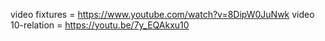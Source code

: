 video fixtures = https://www.youtube.com/watch?v=8DipW0JuNwk
video 10-relation = https://youtu.be/7y_EQAkxu10
